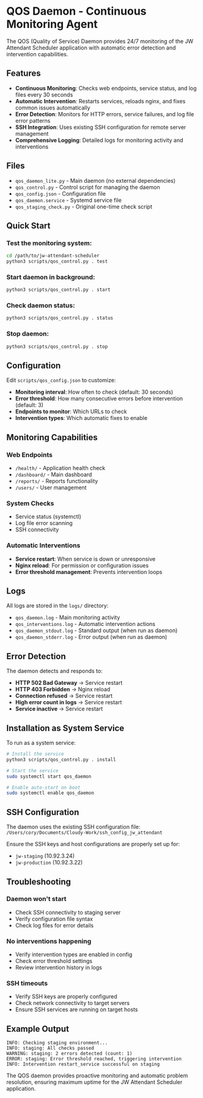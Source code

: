 # QOS Daemon - Continuous Monitoring Agent

The QOS (Quality of Service) Daemon provides 24/7 monitoring of the JW Attendant Scheduler application with automatic error detection and intervention capabilities.

## Features

- **Continuous Monitoring**: Checks web endpoints, service status, and log files every 30 seconds
- **Automatic Intervention**: Restarts services, reloads nginx, and fixes common issues automatically
- **Error Detection**: Monitors for HTTP errors, service failures, and log file error patterns
- **SSH Integration**: Uses existing SSH configuration for remote server management
- **Comprehensive Logging**: Detailed logs for monitoring activity and interventions

## Files

- `qos_daemon_lite.py` - Main daemon (no external dependencies)
- `qos_control.py` - Control script for managing the daemon
- `qos_config.json` - Configuration file
- `qos_daemon.service` - Systemd service file
- `qos_staging_check.py` - Original one-time check script

## Quick Start

### Test the monitoring system:
```bash
cd /path/to/jw-attendant-scheduler
python3 scripts/qos_control.py . test
```

### Start daemon in background:
```bash
python3 scripts/qos_control.py . start
```

### Check daemon status:
```bash
python3 scripts/qos_control.py . status
```

### Stop daemon:
```bash
python3 scripts/qos_control.py . stop
```

## Configuration

Edit `scripts/qos_config.json` to customize:

- **Monitoring interval**: How often to check (default: 30 seconds)
- **Error threshold**: How many consecutive errors before intervention (default: 3)
- **Endpoints to monitor**: Which URLs to check
- **Intervention types**: Which automatic fixes to enable

## Monitoring Capabilities

### Web Endpoints
- `/health/` - Application health check
- `/dashboard/` - Main dashboard
- `/reports/` - Reports functionality
- `/users/` - User management

### System Checks
- Service status (systemctl)
- Log file error scanning
- SSH connectivity

### Automatic Interventions
- **Service restart**: When service is down or unresponsive
- **Nginx reload**: For permission or configuration issues
- **Error threshold management**: Prevents intervention loops

## Logs

All logs are stored in the `logs/` directory:

- `qos_daemon.log` - Main monitoring activity
- `qos_interventions.log` - Automatic intervention actions
- `qos_daemon_stdout.log` - Standard output (when run as daemon)
- `qos_daemon_stderr.log` - Error output (when run as daemon)

## Error Detection

The daemon detects and responds to:

- **HTTP 502 Bad Gateway** → Service restart
- **HTTP 403 Forbidden** → Nginx reload
- **Connection refused** → Service restart
- **High error count in logs** → Service restart
- **Service inactive** → Service restart

## Installation as System Service

To run as a system service:

```bash
# Install the service
python3 scripts/qos_control.py . install

# Start the service
sudo systemctl start qos_daemon

# Enable auto-start on boot
sudo systemctl enable qos_daemon
```

## SSH Configuration

The daemon uses the existing SSH configuration file:
`/Users/cory/Documents/Cloudy-Work/ssh_config_jw_attendant`

Ensure the SSH keys and host configurations are properly set up for:
- `jw-staging` (10.92.3.24)
- `jw-production` (10.92.3.22)

## Troubleshooting

### Daemon won't start
- Check SSH connectivity to staging server
- Verify configuration file syntax
- Check log files for error details

### No interventions happening
- Verify intervention types are enabled in config
- Check error threshold settings
- Review intervention history in logs

### SSH timeouts
- Verify SSH keys are properly configured
- Check network connectivity to target servers
- Ensure SSH services are running on target hosts

## Example Output

```
INFO: Checking staging environment...
INFO: staging: All checks passed
WARNING: staging: 2 errors detected (count: 1)
ERROR: staging: Error threshold reached, triggering intervention
INFO: Intervention restart_service successful on staging
```

The QOS daemon provides proactive monitoring and automatic problem resolution, ensuring maximum uptime for the JW Attendant Scheduler application.
